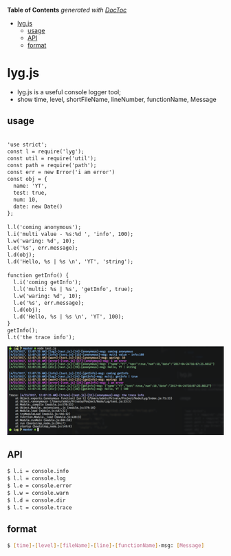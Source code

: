<!-- START doctoc generated TOC please keep comment here to allow auto update -->
<!-- DON'T EDIT THIS SECTION, INSTEAD RE-RUN doctoc TO UPDATE -->
**Table of Contents**  *generated with [DocToc](https://github.com/thlorenz/doctoc)*

- [lyg.js](#lygjs)
  - [usage](#usage)
  - [API](#api)
  - [format](#format)

<!-- END doctoc generated TOC please keep comment here to allow auto update -->

lyg.js
========

- lyg.js is a useful console logger tool;
- show time, level, shortFileName, lineNumber, functionName, Message

## usage

```javascirpt

'use strict';
const l = require('lyg');
const util = require('util');
const path = require('path');
const err = new Error('i am error')
const obj = {
  name: 'YT',
  test: true,
  num: 10,
  date: new Date()
};

l.l('coming anonymous');
l.i('multi value - %s:%d ', 'info', 100);
l.w('waring: %d', 10);
l.e('%s', err.message);
l.d(obj);
l.d('Hello, %s | %s \n', 'YT', 'string');

function getInfo() {
  l.i('coming getInfo');
  l.l('multi: %s | %s', 'getInfo', true);
  l.w('waring: %d', 10);
  l.e('%s', err.message);
  l.d(obj);
  l.d('Hello, %s | %s \n', 'YT', 100);
}
getInfo();
l.t('the trace info');
```

![screen](https://github.com/Tate-fan/lyg/blob/master/screenshot_01.png?raw=true)

## API

```bash
$ l.i = console.info
$ l.l = console.log
$ l.e = console.error
$ l.w = console.warn
$ l.d = console.dir
$ l.t = console.trace
```

## format

```bash
$ [time]-[level]-[fileName]-[line]-[functionName]-msg: [Message]
```
